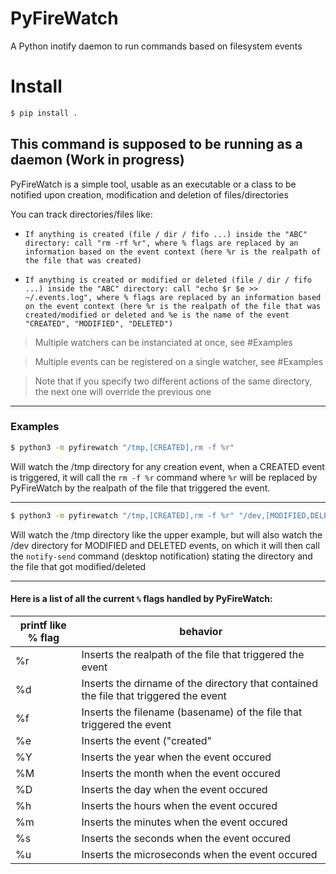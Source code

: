 # PyFireWatch
A Python inotify daemon to run commands based on filesystem events

# Install
```sh
$ pip install .
```

## This command is supposed to be running as a daemon (Work in progress)

PyFireWatch is a simple tool, usable as an executable or a class to be notified upon creation, modification and deletion of files/directories

You can track directories/files like:
- `If anything is created (file / dir / fifo ...) inside the "ABC" directory: call "rm -rf %r", where % flags are replaced by an information based on the event context (here %r is the realpath of the file that was created)`

- `If anything is created or modified or deleted (file / dir / fifo ...) inside the "ABC" directory: call "echo $r $e >> ~/.events.log", where % flags are replaced by an information based on the event context (here %r is the realpath of the file that was created/modified or deleted and %e is the name of the event "CREATED", "MODIFIED", "DELETED")`

> Multiple watchers can be instanciated at once, see #Examples

> Multiple events can be registered on a single watcher, see #Examples

> Note that if you specify two different actions of the same directory, the next one will override the previous one

---

### Examples

```sh
$ python3 -m pyfirewatch "/tmp,[CREATED],rm -f %r"
```

Will watch the /tmp directory for any creation event, when a CREATED event is triggered, it will call the `rm -f %r` command where `%r` will be replaced by PyFireWatch by the realpath of the file that triggered the event.

---
```sh
$ python3 -m pyfirewatch "/tmp,[CREATED],rm -f %r" "/dev,[MODIFIED,DELETED],notify-send '%d' 'Device %f: %e'"
```

Will watch the /tmp directory like the upper example, but will also watch the /dev directory for MODIFIED and DELETED events, on which it will then call the `notify-send` command (desktop notification) stating the directory and the file that got modified/deleted

---

####  Here is a list of all the current `%` flags handled by PyFireWatch:
| printf like % flag | behavior |
|--------------------|----------|
|%r                  |Inserts the realpath of the file that triggered the event|
|%d                  |Inserts the dirname of the directory that contained the file that triggered the event|
|%f                  |Inserts the filename (basename) of the file that triggered the event|
|%e                  |Inserts the event (\"created\" | \"modified\" | \"deleted\")|
|%Y                  |Inserts the year when the event occured|
|%M                  |Inserts the month when the event occured|
|%D                  |Inserts the day when the event occured|
|%h                  |Inserts the hours when the event occured|
|%m                  |Inserts the minutes when the event occured|
|%s                  |Inserts the seconds when the event occured|
|%u                  |Inserts the microseconds when the event occured|
